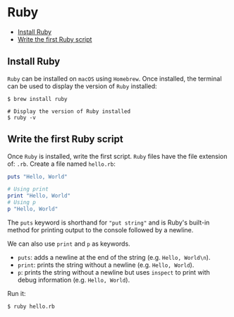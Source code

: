 # Ruby

+ [Install Ruby](#install-ruby)
+ [Write the first Ruby script](#write-the-first-ruby-script)

## Install Ruby
`Ruby` can be installed on `macOS` using `Homebrew`. Once installed, the terminal can be used to display the version of `Ruby` installed:

```shell
$ brew install ruby

# Display the version of Ruby installed
$ ruby -v
```

## Write the first Ruby script
Once `Ruby` is installed, write the first script. `Ruby` files have the file extension of: `.rb`. Create a file named `hello.rb`:

```ruby
puts "Hello, World"

# Using print
print "Hello, World"
# Using p
p "Hello, World"
```

The `puts` keyword is shorthand for `"put string"` and is Ruby's built-in method for printing output to the console followed by a newline.

We can also use `print` and `p` as keywords.

+ `puts`: adds a newline at the end of the string (e.g. `Hello, World\n`).
+ `print`: prints the string without a newline (e.g. `Hello, World`).
+ `p`: prints the string without a newline but uses `inspect` to print with debug information (e.g. `Hello, World`).

Run it:

```shell
$ ruby hello.rb
```
